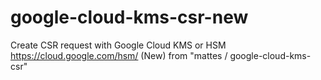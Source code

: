# google-cloud-kms-csr-new
Create CSR request with Google Cloud KMS or HSM https://cloud.google.com/hsm/ (New) from "mattes / google-cloud-kms-csr"
